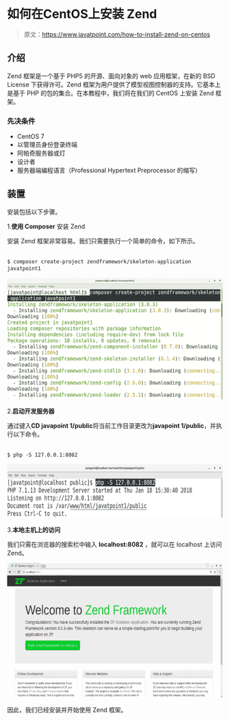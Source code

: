 # 如何在CentOS上安装 Zend

> 原文：<https://www.javatpoint.com/how-to-install-zend-on-centos>

## 介绍

Zend 框架是一个基于 PHP5 的开源、面向对象的 web 应用框架，在新的 BSD License 下获得许可。Zend 框架为用户提供了模型视图控制器的支持。它基本上是基于 PHP 的包的集合。在本教程中，我们将在我们的 CentOS 上安装 Zend 框架。

### 先决条件

*   CentOS 7
*   以管理员身份登录终端
*   阿帕奇服务器或灯
*   设计者
*   服务器端编程语言（Professional Hypertext Preprocessor 的缩写）

## 装置

安装包括以下步骤。

1.**使用 Composer** 安装 Zend

安装 Zend 框架非常容易。我们只需要执行一个简单的命令，如下所示。

```

$ composer create-project zendframework/skeleton-application javatpoint1

```

![CentOS How to Install Zend on CentOS](img/2c7a55b69247b0309c720efce4a86df0.png)

2.**启动开发服务器**

通过键入**CD javapoint 1/public**将当前工作目录更改为**javapoint 1/public**，并执行以下命令。

```

$ php -S 127.0.0.1:8082 

```

![CentOS How to Install Zend on CentOS 1](img/9b13925cbc62b9896f91aba2f11be9b2.png)

3.**本地主机上的访问**

我们只需在浏览器的搜索栏中输入 **localhost:8082** ，就可以在 localhost 上访问 Zend。

![CentOS How to Install Zend on CentOS 2](img/100f6b155f29dedf97c681520cfabf55.png)

因此，我们已经安装并开始使用 Zend 框架。
